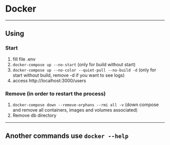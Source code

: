 # Docker

---

## Using

### Start

1. fill file .env
2. `docker-compose up --no-start` (only for build without start)
3. `docker-compose up --no-color --quiet-pull --no-build -d` (only for start without build, remove -d if you want to see logs)
4. access http://localhost:3000/users

### Remove (in order to restart the process)

1. `docker-compose down --remove-orphans --rmi all -v` (down compose and remove all containers, images and volumes associated)
2. Remove db directory

---

## Another commands use `docker --help`
